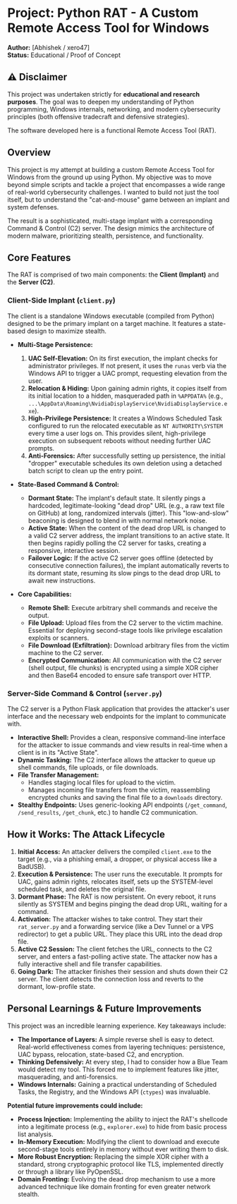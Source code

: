 
# Project: Python RAT - A Custom Remote Access Tool for Windows

**Author:** [Abhishek / xero47]  
**Status:** Educational / Proof of Concept

## ⚠️ Disclaimer

This project was undertaken strictly for **educational and research purposes**. The goal was to deepen my understanding of Python programming, Windows internals, networking, and modern cybersecurity principles (both offensive tradecraft and defensive strategies).

The software developed here is a functional Remote Access Tool (RAT).
## Overview

This project is my attempt at building a custom Remote Access Tool for Windows from the ground up using Python. My objective was to move beyond simple scripts and tackle a project that encompasses a wide range of real-world cybersecurity challenges. I wanted to build not just the tool itself, but to understand the "cat-and-mouse" game between an implant and system defenses.

The result is a sophisticated, multi-stage implant with a corresponding Command & Control (C2) server. The design mimics the architecture of modern malware, prioritizing stealth, persistence, and functionality.

## Core Features

The RAT is comprised of two main components: the **Client (Implant)** and the **Server (C2)**.

### Client-Side Implant (`client.py`)

The client is a standalone Windows executable (compiled from Python) designed to be the primary implant on a target machine. It features a state-based design to maximize stealth.

*   **Multi-Stage Persistence:**
    1.  **UAC Self-Elevation:** On its first execution, the implant checks for administrator privileges. If not present, it uses the `runas` verb via the Windows API to trigger a UAC prompt, requesting elevation from the user.
    2.  **Relocation & Hiding:** Upon gaining admin rights, it copies itself from its initial location to a hidden, masqueraded path in `%APPDATA%` (e.g., `...\AppData\Roaming\NvidiaDisplayService\NvidiaDisplayService.exe`).
    3.  **High-Privilege Persistence:** It creates a Windows Scheduled Task configured to run the relocated executable as `NT AUTHORITY\SYSTEM` every time a user logs on. This provides silent, high-privilege execution on subsequent reboots without needing further UAC prompts.
    4.  **Anti-Forensics:** After successfully setting up persistence, the initial "dropper" executable schedules its own deletion using a detached batch script to clean up the entry point.

*   **State-Based Command & Control:**
    *   **Dormant State:** The implant's default state. It silently pings a hardcoded, legitimate-looking "dead drop" URL (e.g., a raw text file on GitHub) at long, randomized intervals (jitter). This "low-and-slow" beaconing is designed to blend in with normal network noise.
    *   **Active State:** When the content of the dead drop URL is changed to a valid C2 server address, the implant transitions to an active state. It then begins rapidly polling the C2 server for tasks, creating a responsive, interactive session.
    *   **Failover Logic:** If the active C2 server goes offline (detected by consecutive connection failures), the implant automatically reverts to its dormant state, resuming its slow pings to the dead drop URL to await new instructions.

*   **Core Capabilities:**
    *   **Remote Shell:** Execute arbitrary shell commands and receive the output.
    *   **File Upload:** Upload files from the C2 server to the victim machine. Essential for deploying second-stage tools like privilege escalation exploits or scanners.
    *   **File Download (Exfiltration):** Download arbitrary files from the victim machine to the C2 server.
    *   **Encrypted Communication:** All communication with the C2 server (shell output, file chunks) is encrypted using a simple XOR cipher and then Base64 encoded to ensure safe transport over HTTP.

### Server-Side Command & Control (`server.py`)

The C2 server is a Python Flask application that provides the attacker's user interface and the necessary web endpoints for the implant to communicate with.

*   **Interactive Shell:** Provides a clean, responsive command-line interface for the attacker to issue commands and view results in real-time when a client is in its "Active State".
*   **Dynamic Tasking:** The C2 interface allows the attacker to queue up shell commands, file uploads, or file downloads.
*   **File Transfer Management:**
    *   Handles staging local files for upload to the victim.
    *   Manages incoming file transfers from the victim, reassembling encrypted chunks and saving the final file to a `downloads` directory.
*   **Stealthy Endpoints:** Uses generic-looking API endpoints (`/get_command`, `/send_results`, `/get_chunk`, etc.) to handle C2 communication.

## How it Works: The Attack Lifecycle

1.  **Initial Access:** An attacker delivers the compiled `client.exe` to the target (e.g., via a phishing email, a dropper, or physical access like a BadUSB).
2.  **Execution & Persistence:** The user runs the executable. It prompts for UAC, gains admin rights, relocates itself, sets up the SYSTEM-level scheduled task, and deletes the original file.
3.  **Dormant Phase:** The RAT is now persistent. On every reboot, it runs silently as SYSTEM and begins pinging the dead drop URL, waiting for a command.
4.  **Activation:** The attacker wishes to take control. They start their `rat_server.py` and a forwarding service (like a Dev Tunnel or a VPS redirector) to get a public URL. They place this URL into the dead drop file.
5.  **Active C2 Session:** The client fetches the URL, connects to the C2 server, and enters a fast-polling active state. The attacker now has a fully interactive shell and file transfer capabilities.
6.  **Going Dark:** The attacker finishes their session and shuts down their C2 server. The client detects the connection loss and reverts to the dormant, low-profile state.

## Personal Learnings & Future Improvements

This project was an incredible learning experience. Key takeaways include:

*   **The Importance of Layers:** A simple reverse shell is easy to detect. Real-world effectiveness comes from layering techniques: persistence, UAC bypass, relocation, state-based C2, and encryption.
*   **Thinking Defensively:** At every step, I had to consider how a Blue Team would detect my tool. This forced me to implement features like jitter, masquerading, and anti-forensics.
*   **Windows Internals:** Gaining a practical understanding of Scheduled Tasks, the Registry, and the Windows API (`ctypes`) was invaluable.

**Potential future improvements could include:**

*   **Process Injection:** Implementing the ability to inject the RAT's shellcode into a legitimate process (e.g., `explorer.exe`) to hide from basic process list analysis.
*   **In-Memory Execution:** Modifying the client to download and execute second-stage tools entirely in memory without ever writing them to disk.
*   **More Robust Encryption:** Replacing the simple XOR cipher with a standard, strong cryptographic protocol like TLS, implemented directly or through a library like PyOpenSSL.
*   **Domain Fronting:** Evolving the dead drop mechanism to use a more advanced technique like domain fronting for even greater network stealth.
